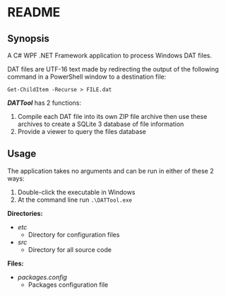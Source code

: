 # README

## Synopsis

A C# WPF .NET Framework application to process Windows DAT files.

DAT files are UTF-16 text made by redirecting the output of the following
command in a PowerShell window to a destination file:

```Get-ChildItem -Recurse > FILE.dat```

***DATTool*** has 2 functions:

1. Compile each DAT file into its own ZIP file archive then use these archives
   to create a SQLite 3 database of file information
2. Provide a viewer to query the files database

## Usage

The application takes no arguments and can be run in either of these 2 ways:

1. Double-click the executable in Windows
2. At the command line run ```.\DATTool.exe```

**Directories:**
- *etc*
  - Directory for configuration files
- *src*
  - Directory for all source code

**Files:**
- *packages.config*
  - Packages configuration file
